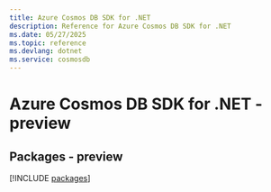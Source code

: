 ```yaml
---
title: Azure Cosmos DB SDK for .NET
description: Reference for Azure Cosmos DB SDK for .NET
ms.date: 05/27/2025
ms.topic: reference
ms.devlang: dotnet
ms.service: cosmosdb
---
```

# Azure Cosmos DB SDK for .NET - preview
## Packages - preview
[!INCLUDE [packages](cosmos-db-index.md)]